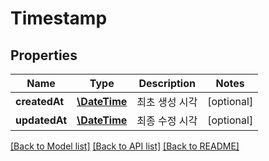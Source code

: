 # Timestamp

## Properties
Name | Type | Description | Notes
------------ | ------------- | ------------- | -------------
**createdAt** | [**\DateTime**](\DateTime.md) | 최초 생성 시각 | [optional] 
**updatedAt** | [**\DateTime**](\DateTime.md) | 최종 수정 시각 | [optional] 

[[Back to Model list]](../README.md#documentation-for-models) [[Back to API list]](../README.md#documentation-for-api-endpoints) [[Back to README]](../README.md)


